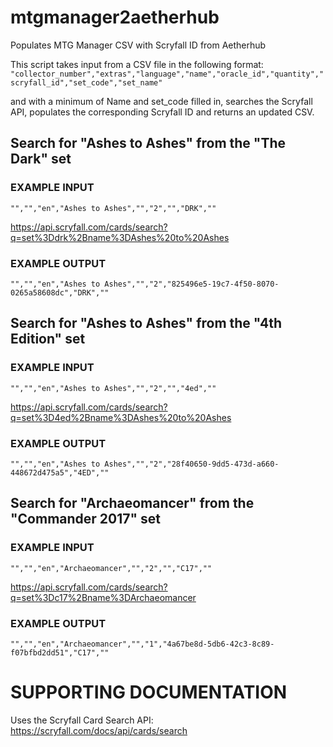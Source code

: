 # mtgmanager2aetherhub
Populates MTG Manager CSV with Scryfall ID from Aetherhub

This script takes input from a CSV file in the following format:
`"collector_number","extras","language","name","oracle_id","quantity","scryfall_id","set_code","set_name"`

and with a minimum of Name and set_code filled in, searches the Scryfall API, populates the corresponding Scryfall ID and returns an updated CSV.

## Search for "Ashes to Ashes" from the "The Dark" set
### EXAMPLE INPUT
`"","","en","Ashes to Ashes","","2","","DRK",""`

https://api.scryfall.com/cards/search?q=set%3Ddrk%2Bname%3DAshes%20to%20Ashes

### EXAMPLE OUTPUT
`"","","en","Ashes to Ashes","","2","825496e5-19c7-4f50-8070-0265a58608dc","DRK",""`

## Search for "Ashes to Ashes" from the "4th Edition" set
### EXAMPLE INPUT
`"","","en","Ashes to Ashes","","2","","4ed",""`

https://api.scryfall.com/cards/search?q=set%3D4ed%2Bname%3DAshes%20to%20Ashes

### EXAMPLE OUTPUT
`"","","en","Ashes to Ashes","","2","28f40650-9dd5-473d-a660-448672d475a5","4ED",""`

## Search for "Archaeomancer" from the "Commander 2017" set
### EXAMPLE INPUT
`"","","en","Archaeomancer","","2","","C17",""`

https://api.scryfall.com/cards/search?q=set%3Dc17%2Bname%3DArchaeomancer

### EXAMPLE OUTPUT
`"","","en","Archaeomancer","","1","4a67be8d-5db6-42c3-8c89-f07bfbd2dd51","C17",""`

# SUPPORTING DOCUMENTATION
Uses the Scryfall Card Search API:
https://scryfall.com/docs/api/cards/search
